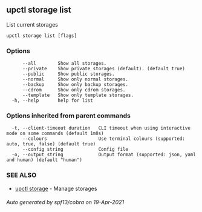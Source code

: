 ## upctl storage list

List current storages

```
upctl storage list [flags]
```

### Options

```
      --all        Show all storages.
      --private    Show private storages (default). (default true)
      --public     Show public storages.
      --normal     Show only normal storages.
      --backup     Show only backup storages.
      --cdrom      Show only cdrom storages.
      --template   Show only template storages.
  -h, --help       help for list
```

### Options inherited from parent commands

```
  -t, --client-timeout duration   CLI timeout when using interactive mode on some commands (default 1m0s)
      --colours                   Use terminal colours (supported: auto, true, false) (default true)
      --config string             Config file
  -o, --output string             Output format (supported: json, yaml and human) (default "human")
```

### SEE ALSO

* [upctl storage](upctl_storage.md)	 - Manage storages

###### Auto generated by spf13/cobra on 19-Apr-2021
